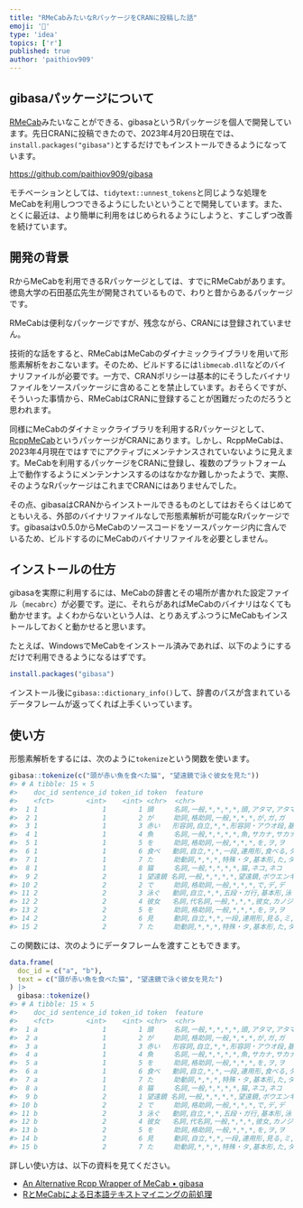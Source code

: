 ```yaml
---
title: "RMeCabみたいなRパッケージをCRANに投稿した話"
emoji: '🎉'
type: 'idea'
topics: ['r']
published: true
author: 'paithiov909'
---
```


## gibasaパッケージについて

[RMeCab](https://github.com/IshidaMotohiro/RMeCab)みたいなことができる、gibasaというRパッケージを個人で開発しています。先日CRANに投稿できたので、2023年4月20日現在では、`install.packages("gibasa")`とするだけでもインストールできるようになっています。

https://github.com/paithiov909/gibasa

モチベーションとしては、`tidytext::unnest_tokens`と同じような処理をMeCabを利用しつつできるようにしたいということで開発しています。また、とくに最近は、より簡単に利用をはじめられるようにしようと、すこしずつ改善を続けています。

## 開発の背景

RからMeCabを利用できるRパッケージとしては、すでにRMeCabがあります。徳島大学の石田基広先生が開発されているもので、わりと昔からあるパッケージです。

RMeCabは便利なパッケージですが、残念ながら、CRANには登録されていません。

技術的な話をすると、RMeCabはMeCabのダイナミックライブラリを用いて形態素解析をおこないます。そのため、ビルドするには`libmecab.dll`などのバイナリファイルが必要です。一方で、CRANポリシーは基本的にそうしたバイナリファイルをソースパッケージに含めることを禁止しています。おそらくですが、そういった事情から、RMeCabはCRANに登録することが困難だったのだろうと思われます。

同様にMeCabのダイナミックライブラリを利用するRパッケージとして、[RcppMeCab](https://github.com/junhewk/RcppMeCab)というパッケージがCRANにあります。しかし、RcppMeCabは、2023年4月現在ではすでにアクティブにメンテナンスされていないように見えます。MeCabを利用するパッケージをCRANに登録し、複数のプラットフォーム上で動作するようにメンテンナンスするのはなかなか難しかったようで、実際、そのようなRパッケージはこれまでCRANにはありませんでした。

その点、gibasaはCRANからインストールできるものとしてはおそらくはじめてともいえる、外部のバイナリファイルなしで形態素解析が可能なRパッケージです。gibasaはv0.5.0からMeCabのソースコードをソースパッケージ内に含んでいるため、ビルドするのにMeCabのバイナリファイルを必要としません。

## インストールの仕方

gibasaを実際に利用するには、MeCabの辞書とその場所が書かれた設定ファイル（`mecabrc`）が必要です。逆に、それらがあればMeCabのバイナリはなくても動かせます。よくわからないという人は、とりあえずふつうにMeCabもインストールしておくと動かせると思います。

たとえば、WindowsでMeCabをインストール済みであれば、以下のようにするだけで利用できるようになるはずです。

```r
install.packages("gibasa")
```

インストール後に`gibasa::dictionary_info()`して、辞書のパスが含まれているデータフレームが返ってくれば上手くいっています。


## 使い方

形態素解析をするには、次のように`tokenize`という関数を使います。

```r
gibasa::tokenize(c("頭が赤い魚を食べた猫", "望遠鏡で泳ぐ彼女を見た"))
#> # A tibble: 15 × 5
#>    doc_id sentence_id token_id token  feature
#>    <fct>        <int>    <int> <chr>  <chr>
#>  1 1                1        1 頭     名詞,一般,*,*,*,*,頭,アタマ,アタマ
#>  2 1                1        2 が     助詞,格助詞,一般,*,*,*,が,ガ,ガ
#>  3 1                1        3 赤い   形容詞,自立,*,*,形容詞・アウオ段,基本形,…
#>  4 1                1        4 魚     名詞,一般,*,*,*,*,魚,サカナ,サカナ
#>  5 1                1        5 を     助詞,格助詞,一般,*,*,*,を,ヲ,ヲ
#>  6 1                1        6 食べ   動詞,自立,*,*,一段,連用形,食べる,タベ,タベ
#>  7 1                1        7 た     助動詞,*,*,*,特殊・タ,基本形,た,タ,タ
#>  8 1                1        8 猫     名詞,一般,*,*,*,*,猫,ネコ,ネコ
#>  9 2                2        1 望遠鏡 名詞,一般,*,*,*,*,望遠鏡,ボウエンキョウ,…
#> 10 2                2        2 で     助詞,格助詞,一般,*,*,*,で,デ,デ
#> 11 2                2        3 泳ぐ   動詞,自立,*,*,五段・ガ行,基本形,泳ぐ,オヨ…
#> 12 2                2        4 彼女   名詞,代名詞,一般,*,*,*,彼女,カノジョ,カノ…
#> 13 2                2        5 を     助詞,格助詞,一般,*,*,*,を,ヲ,ヲ
#> 14 2                2        6 見     動詞,自立,*,*,一段,連用形,見る,ミ,ミ
#> 15 2                2        7 た     助動詞,*,*,*,特殊・タ,基本形,た,タ,タ
```

この関数には、次のようにデータフレームを渡すこともできます。

```r
data.frame(
  doc_id = c("a", "b"),
  text = c("頭が赤い魚を食べた猫", "望遠鏡で泳ぐ彼女を見た")
) |>
  gibasa::tokenize()
#> # A tibble: 15 × 5
#>    doc_id sentence_id token_id token  feature
#>    <fct>        <int>    <int> <chr>  <chr>
#>  1 a                1        1 頭     名詞,一般,*,*,*,*,頭,アタマ,アタマ
#>  2 a                1        2 が     助詞,格助詞,一般,*,*,*,が,ガ,ガ
#>  3 a                1        3 赤い   形容詞,自立,*,*,形容詞・アウオ段,基本形,…
#>  4 a                1        4 魚     名詞,一般,*,*,*,*,魚,サカナ,サカナ
#>  5 a                1        5 を     助詞,格助詞,一般,*,*,*,を,ヲ,ヲ
#>  6 a                1        6 食べ   動詞,自立,*,*,一段,連用形,食べる,タベ,タベ
#>  7 a                1        7 た     助動詞,*,*,*,特殊・タ,基本形,た,タ,タ
#>  8 a                1        8 猫     名詞,一般,*,*,*,*,猫,ネコ,ネコ
#>  9 b                2        1 望遠鏡 名詞,一般,*,*,*,*,望遠鏡,ボウエンキョウ,…
#> 10 b                2        2 で     助詞,格助詞,一般,*,*,*,で,デ,デ
#> 11 b                2        3 泳ぐ   動詞,自立,*,*,五段・ガ行,基本形,泳ぐ,オヨ…
#> 12 b                2        4 彼女   名詞,代名詞,一般,*,*,*,彼女,カノジョ,カノ…
#> 13 b                2        5 を     助詞,格助詞,一般,*,*,*,を,ヲ,ヲ
#> 14 b                2        6 見     動詞,自立,*,*,一段,連用形,見る,ミ,ミ
#> 15 b                2        7 た     助動詞,*,*,*,特殊・タ,基本形,た,タ,タ
```

詳しい使い方は、以下の資料を見てください。

- [An Alternative Rcpp Wrapper of MeCab • gibasa](https://paithiov909.github.io/gibasa/)
- [RとMeCabによる日本語テキストマイニングの前処理](https://paithiov909.github.io/textmining-ja/)
